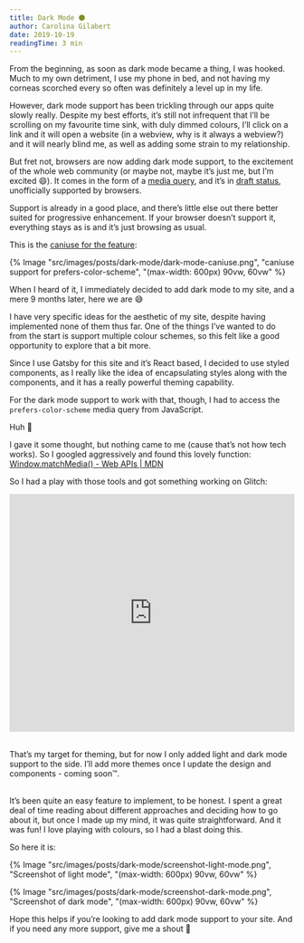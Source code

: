 ```yaml
---
title: Dark Mode 🌑
author: Carolina Gilabert
date: 2019-10-19
readingTime: 3 min
---
```


From the beginning, as soon as dark mode became a thing, I was hooked. Much to my own detriment, I use my phone in bed, and not having my corneas scorched every so often was definitely a level up in my life.

However, dark mode support has been trickling through our apps quite slowly really. Despite my best efforts, it’s still not infrequent that I’ll be scrolling on my favourite time sink, with duly dimmed colours, I’ll click on a link and it will open a website (in a webview, why is it always a webview?) and it will nearly blind me, as well as adding some strain to my relationship.

But fret not, browsers are now adding dark mode support, to the excitement of the whole web community (or maybe not, maybe it’s just me, but I’m excited 😄). It comes in the form of a [media query](https://developer.mozilla.org/en-US/docs/Web/CSS/@media/prefers-color-scheme), and it’s in [draft status](https://drafts.csswg.org/mediaqueries-5/#prefers-color-scheme), unofficially supported by browsers.

Support is already in a good place, and there’s little else out there better suited for progressive enhancement. If your browser doesn’t support it, everything stays as is and it’s just browsing as usual.

This is the [caniuse for the feature](https://caniuse.com/#feat=prefers-color-scheme): 

{% Image "src/images/posts/dark-mode/dark-mode-caniuse.png", "caniuse support for prefers-color-scheme", "(max-width: 600px) 90vw, 60vw" %}

When I heard of it, I immediately decided to add dark mode to my site, and a mere 9 months later, here we are 😅

I have very specific ideas for the aesthetic of my site, despite having implemented none of them thus far. One of the things I’ve wanted to do from the start is support multiple colour schemes, so this felt like a good opportunity to explore that a bit more.

Since I use Gatsby for this site and it’s React based, I decided to use styled components, as I really like the idea of encapsulating styles along with the components, and it has a really powerful theming capability.

For the dark mode support to work with that, though, I had to access the `prefers-color-scheme` media query from JavaScript.

Huh 🤔

I gave it some thought, but nothing came to me (cause that’s not how tech works). So I googled aggressively and found this lovely function:
[Window.matchMedia() - Web APIs | MDN](https://developer.mozilla.org/en-US/docs/Web/API/Window/matchMedia)

So I had a play with those tools and got something working on Glitch:

<div class="glitch-embed-wrap" style="height: 420px; width: 100%;">
  <iframe
    src="https://glitch.com/embed/#!/embed/styled-components-zen-garden?path=README.md&previewSize=100"
    title="styled-components-zen-garden on Glitch"
    allow="geolocation; microphone; camera; midi; vr; encrypted-media"
    style="height: 100%; width: 100%; border: 0;">
  </iframe>
</div><br>
 
That’s my target for theming, but for now I only added light and dark mode support to the side. I’ll add more themes once I update the design and components - coming soon™.<br><br>

It’s been quite an easy feature to implement, to be honest. I spent a great deal of time reading about different approaches and deciding how to go about it, but once I made up my mind, it was quite straightforward. And it was fun! I love playing with colours, so I had a blast doing this. 

So here it is:

{% Image "src/images/posts/dark-mode/screenshot-light-mode.png", "Screenshot of light mode", "(max-width: 600px) 90vw, 60vw" %}

{% Image "src/images/posts/dark-mode/screenshot-dark-mode.png", "Screenshot of dark mode", "(max-width: 600px) 90vw, 60vw" %}

Hope this helps if you’re looking to add dark mode support to your site. And if you need any more support, give me a shout 🙂
